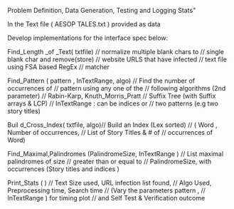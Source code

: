 Problem Definition, Data Generation, Testing and Logging Stats"

In the Text file ( AESOP TALES.txt ) provided as data

Develop implementations for the interface spec below:

Find_Length _of _Text( txtfile) // normalize multiple blank chars to
// single blank char and remove(store)
// website URLS that have infected
// text file using FSA based RegEx
// matcher

Find_Pattern ( pattern , InTextRange, algo)
// Find the number of occurrences of
// pattern using any one of the
// following algorithms (2nd parameter)
// Rabin-Karp, Knuth_Morris_Pratt
// Suffix Tree (with Suffix arrays & LCP)
// InTextRange : can be indices or
// two patterns (e.g two story titles)

Buil d_Cross_Index( txtfile, algo)// Build an Index (Lex sorted)
// ( Word , Number of occurrences,
// List of Story Titles & # of
// occurrences of Word)

Find_Maximal,Palindromes (PalindromeSize, InTextRange )
// List maximal palindromes of size
// greater than or equal to
// PalindromeSize, with occurrences
(Story titles and indices )

Print_Stats ( ) // Text Size used, URL infection list found,
// Algo Used, Preprocessing time, Search time
// (Vary the parameters pattern ,
// InTextRange ) for timing plot
// and Self Test & Verification outcome
